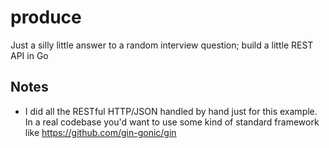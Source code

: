 # produce
Just a silly little answer to a random interview question; build a little REST API in Go

## Notes

- I did all the RESTful HTTP/JSON handled by hand just for this example.  In a real codebase you'd want to use some kind of standard framework like https://github.com/gin-gonic/gin
